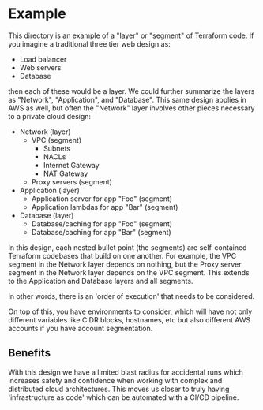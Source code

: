 # Example

This directory is an example of a "layer" or "segment" of Terraform code. 
If you imagine a traditional three tier web design as:

* Load balancer
* Web servers
* Database

then each of these would be a layer. We could further summarize the layers as "Network", "Application", and "Database".
This same design applies in AWS as well, but often the "Network" layer involves other pieces necessary to a private cloud design:

* Network (layer)
    * VPC (segment)
        * Subnets
        * NACLs
        * Internet Gateway
        * NAT Gateway
    * Proxy servers (segment)
* Application (layer)
    * Application server for app "Foo" (segment)
    * Application lambdas for app "Bar" (segment)
* Database (layer) 
    * Database/caching for app "Foo" (segment)
    * Database/caching for app "Bar" (segment)

In this design, each nested bullet point (the segments) are self-contained Terraform codebases that build on one another.
For example, the VPC segment in the Network layer depends on nothing, but the Proxy server segment in the Network layer depends on the VPC segment. This extends to the Application and Database layers and all segments.

In other words, there is an 'order of execution' that needs to be considered.

On top of this, you have environments to consider, which will have not only different variables like CIDR blocks, hostnames, etc but also different AWS accounts if you have account segmentation.

## Benefits

With this design we have a limited blast radius for accidental runs which increases safety and confidence when working with complex and distributed cloud architectures. This moves us closer to truly having 'infrastructure as code' which can be automated with a CI/CD pipeline.
